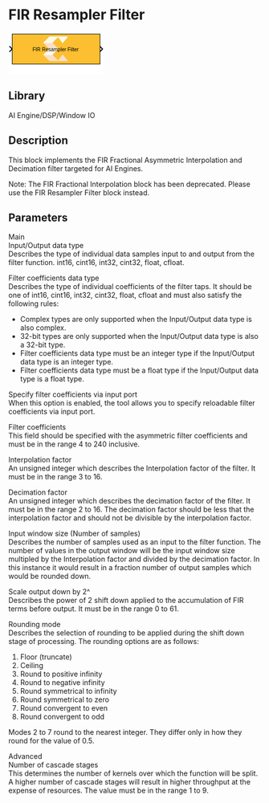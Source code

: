 # FIR Resampler Filter

  
![](./Images/block.png)  

## Library

AI Engine/DSP/Window IO

## Description

This block implements the FIR Fractional Asymmetric Interpolation and
Decimation filter targeted for AI Engines.

Note: The FIR Fractional Interpolation block has been deprecated. Please
use the FIR Resampler Filter block instead.

## Parameters

Main  
Input/Output data type  
Describes the type of individual data samples input to and output from
the filter function. int16, cint16, int32, cint32, float, cfloat.

Filter coefficients data type  
Describes the type of individual coefficients of the filter taps. It
should be one of int16, cint16, int32, cint32, float, cfloat and must
also satisfy the following rules:

- Complex types are only supported when the Input/Output data type is
  also complex.
- 32-bit types are only supported when the Input/Output data type is
  also a 32-bit type.
- Filter coefficients data type must be an integer type if the
  Input/Output data type is an integer type.
- Filter coefficients data type must be a float type if the Input/Output
  data type is a float type.

Specify filter coefficients via input port  
When this option is enabled, the tool allows you to specify reloadable
filter coefficients via input port.

Filter coefficients  
This field should be specified with the asymmetric filter coefficients
and must be in the range 4 to 240 inclusive.

Interpolation factor  
An unsigned integer which describes the Interpolation factor of the
filter. It must be in the range 3 to 16.

Decimation factor  
An unsigned integer which describes the decimation factor of the filter.
It must be in the range 2 to 16. The decimation factor should be less
that the interpolation factor and should not be divisible by the
interpolation factor.

Input window size (Number of samples)  
Describes the number of samples used as an input to the filter function.
The number of values in the output window will be the input window size
multipled by the Interpolation factor and divided by the decimation
factor. In this instance it would result in a fraction number of output
samples which would be rounded down.

Scale output down by 2^  
Describes the power of 2 shift down applied to the accumulation of FIR
terms before output. It must be in the range 0 to 61.

Rounding mode  
Describes the selection of rounding to be applied during the shift down
stage of processing. The rounding options are as follows:

1.  Floor (truncate)
2.  Ceiling
3.  Round to positive infinity
4.  Round to negative infinity
5.  Round symmetrical to infinity
6.  Round symmetrical to zero
7.  Round convergent to even
8.  Round convergent to odd

Modes 2 to 7 round to the nearest integer. They differ only in how they
round for the value of 0.5.

Advanced  
Number of cascade stages  
This determines the number of kernels over which the function will be
split. A higher number of cascade stages will result in higher
throughput at the expense of resources. The value must be in the range 1
to 9.
